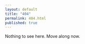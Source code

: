 ```yaml
---
layout: default
title: "404"
permalink: 404.html
published: true
---
```


Nothing to see here. Move along now.